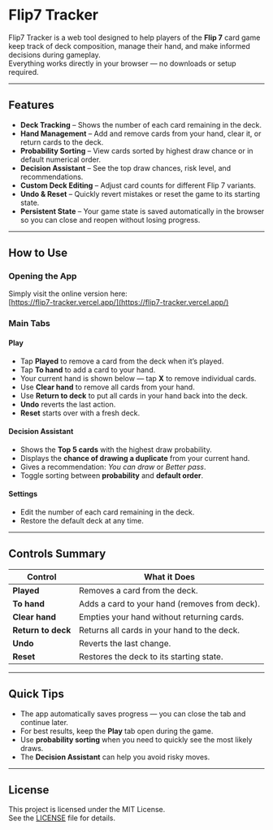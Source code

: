 # Flip7 Tracker

Flip7 Tracker is a web tool designed to help players of the **Flip 7** card game keep track of deck composition, manage their hand, and make informed decisions during gameplay.  
Everything works directly in your browser — no downloads or setup required.

---

## Features

- **Deck Tracking** – Shows the number of each card remaining in the deck.  
- **Hand Management** – Add and remove cards from your hand, clear it, or return cards to the deck.  
- **Probability Sorting** – View cards sorted by highest draw chance or in default numerical order.  
- **Decision Assistant** – See the top draw chances, risk level, and recommendations.  
- **Custom Deck Editing** – Adjust card counts for different Flip 7 variants.  
- **Undo & Reset** – Quickly revert mistakes or reset the game to its starting state.  
- **Persistent State** – Your game state is saved automatically in the browser so you can close and reopen without losing progress.  

---

## How to Use

### Opening the App
Simply visit the online version here:  
[https://flip7-tracker.vercel.app/](https://flip7-tracker.vercel.app/)

### Main Tabs

#### Play
- Tap **Played** to remove a card from the deck when it’s played.  
- Tap **To hand** to add a card to your hand.  
- Your current hand is shown below — tap **X** to remove individual cards.  
- Use **Clear hand** to remove all cards from your hand.  
- Use **Return to deck** to put all cards in your hand back into the deck.  
- **Undo** reverts the last action.  
- **Reset** starts over with a fresh deck.

#### Decision Assistant
- Shows the **Top 5 cards** with the highest draw probability.  
- Displays the **chance of drawing a duplicate** from your current hand.  
- Gives a recommendation: *You can draw* or *Better pass*.  
- Toggle sorting between **probability** and **default order**.

#### Settings
- Edit the number of each card remaining in the deck.  
- Restore the default deck at any time.

---

## Controls Summary

| Control            | What it Does |
|--------------------|--------------|
| **Played**         | Removes a card from the deck. |
| **To hand**        | Adds a card to your hand (removes from deck). |
| **Clear hand**     | Empties your hand without returning cards. |
| **Return to deck** | Returns all cards in your hand to the deck. |
| **Undo**           | Reverts the last change. |
| **Reset**          | Restores the deck to its starting state. |

---

## Quick Tips
- The app automatically saves progress — you can close the tab and continue later.  
- For best results, keep the **Play** tab open during the game.  
- Use **probability sorting** when you need to quickly see the most likely draws.  
- The **Decision Assistant** can help you avoid risky moves.

---

## License

This project is licensed under the MIT License.  
See the [LICENSE](LICENSE) file for details.
